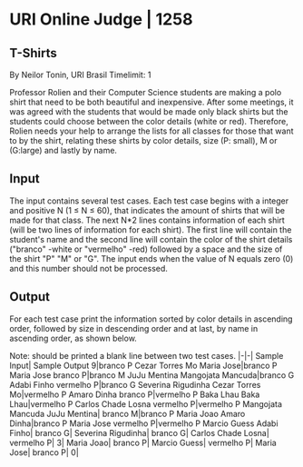 # URI Online Judge | 1258
## T-Shirts

By Neilor Tonin, URI  Brasil
Timelimit: 1

Professor Rolien and their Computer Science students are making a polo shirt that need to be both beautiful and inexpensive. After some meetings, it was agreed with the students that would be made ​​only black shirts but the students could choose between the color details (white or red). Therefore, Rolien needs your help to arrange the lists for all classes for those that want to by the shirt, relating these shirts by color details, size (P: small), M or (G:large) and lastly by name.
## Input

The input contains several test cases. Each test case begins with a integer and positive N (1 ≤ N ≤ 60), that indicates the amount of shirts that will be made for that class. The next N*2 lines contains information of each shirt (will be two lines of information for each shirt). The first line will contain the student's name and the second line will contain the color of the shirt details ("branco" -white or "vermelho" -red) followed by a space and the size of the shirt "P" "M" or "G". The input ends when the value of N equals zero (0) and this number should not be processed.
## Output

For each test case print the information sorted by color details in ascending order, followed by size in descending order and at last, by name in ascending order, as shown below.

Note: should be printed a blank line between two test cases.
|-|-|
Sample Input| 	Sample Output
9|branco P Cezar Torres Mo
Maria Jose|branco P Maria Jose
branco P|branco M JuJu Mentina
Mangojata Mancuda|branco G Adabi Finho
vermelho P|branco G Severina Rigudinha
Cezar Torres Mo|vermelho P Amaro Dinha
branco P|vermelho P Baka Lhau
Baka Lhau|vermelho P Carlos Chade Losna
vermelho P|vermelho P Mangojata Mancuda
JuJu Mentina|
branco M|branco P Maria Joao
Amaro Dinha|branco P Maria Jose
vermelho P|vermelho P Marcio Guess
Adabi Finho|
branco G|
Severina Rigudinha|
branco G|
Carlos Chade Losna|
vermelho P|
3|
Maria Joao|
branco P|
Marcio Guess|
vermelho P|
Maria Jose|
branco P|
0|